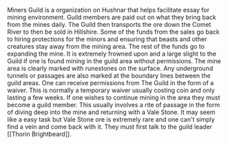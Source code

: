 Miners Guild is a organization on Hushnar that helps facilitate essay for mining environment. Guild members are paid out on what they bring back from the mines daily. The Guild then transports the ore down the Comet River to then be sold in Hillshire. Some of the funds from the sales go back to hiring protections for the minors and ensuring that beasts and other creatures stay away from the mining area. The rest of the funds go to expanding the mine. It is extremely frowned upon and a large slight to the Guild if one is found mining in the guild area without permissions. The mine area is clearly marked with runestones on the surface. Any underground tunnels or passages are also marked at the boundary lines between the guild areas. One can receive permissions from The Guild in the form of a waiver. This is normally a temporary waiver usually costing coin and only lasting a few weeks. If one wishes to continue mining in the area they must become a guild member. This usually involves a rite of passage in the form of diving deep into the mine and returning with a Vale Stone. It may seem like a easy task but Vale Stone ore is extremely rare and one can't simply find a vein and come back with it. They must first talk to the guild leader [[Thorin Brightbeard]]. 

